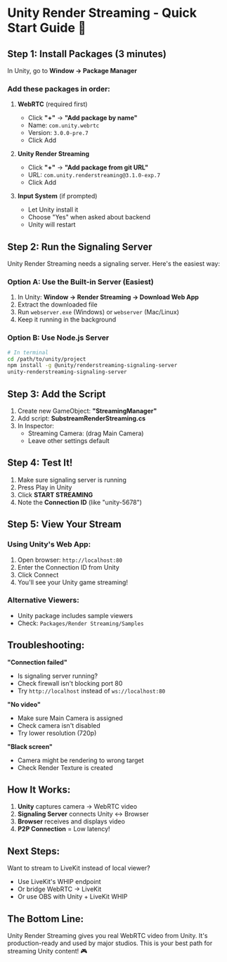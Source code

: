 # Unity Render Streaming - Quick Start Guide 🚀

## Step 1: Install Packages (3 minutes)

In Unity, go to **Window → Package Manager**

### Add these packages in order:

1. **WebRTC** (required first)
   - Click **"+"** → **"Add package by name"**
   - Name: `com.unity.webrtc`
   - Version: `3.0.0-pre.7`
   - Click Add

2. **Unity Render Streaming**
   - Click **"+"** → **"Add package from git URL"**
   - URL: `com.unity.renderstreaming@3.1.0-exp.7`
   - Click Add

3. **Input System** (if prompted)
   - Let Unity install it
   - Choose "Yes" when asked about backend
   - Unity will restart

## Step 2: Run the Signaling Server

Unity Render Streaming needs a signaling server. Here's the easiest way:

### Option A: Use the Built-in Server (Easiest)
1. In Unity: **Window → Render Streaming → Download Web App**
2. Extract the downloaded file
3. Run `webserver.exe` (Windows) or `webserver` (Mac/Linux)
4. Keep it running in the background

### Option B: Use Node.js Server
```bash
# In terminal
cd /path/to/unity/project
npm install -g @unity/renderstreaming-signaling-server
unity-renderstreaming-signaling-server
```

## Step 3: Add the Script

1. Create new GameObject: **"StreamingManager"**
2. Add script: **SubstreamRenderStreaming.cs**
3. In Inspector:
   - Streaming Camera: (drag Main Camera)
   - Leave other settings default

## Step 4: Test It!

1. Make sure signaling server is running
2. Press Play in Unity
3. Click **START STREAMING**
4. Note the **Connection ID** (like "unity-5678")

## Step 5: View Your Stream

### Using Unity's Web App:
1. Open browser: `http://localhost:80`
2. Enter the Connection ID from Unity
3. Click Connect
4. You'll see your Unity game streaming!

### Alternative Viewers:
- Unity package includes sample viewers
- Check: `Packages/Render Streaming/Samples`

## Troubleshooting:

**"Connection failed"**
- Is signaling server running?
- Check firewall isn't blocking port 80
- Try `http://localhost` instead of `ws://localhost:80`

**"No video"**
- Make sure Main Camera is assigned
- Check camera isn't disabled
- Try lower resolution (720p)

**"Black screen"**
- Camera might be rendering to wrong target
- Check Render Texture is created

## How It Works:

1. **Unity** captures camera → WebRTC video
2. **Signaling Server** connects Unity ↔ Browser
3. **Browser** receives and displays video
4. **P2P Connection** = Low latency!

## Next Steps:

Want to stream to LiveKit instead of local viewer?
- Use LiveKit's WHIP endpoint
- Or bridge WebRTC → LiveKit
- Or use OBS with Unity + LiveKit WHIP

## The Bottom Line:

Unity Render Streaming gives you real WebRTC video from Unity. It's production-ready and used by major studios. This is your best path for streaming Unity content! 🎮
